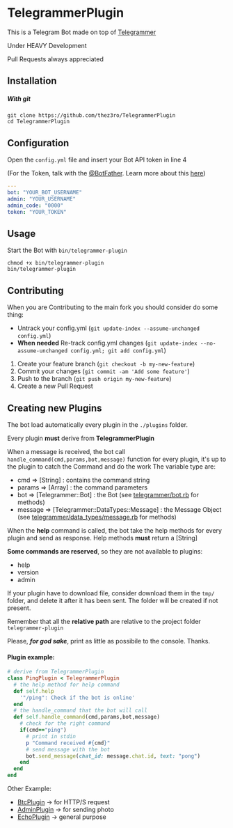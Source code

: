 # TelegrammerPlugin
This is a Telegram Bot made on top of [Telegrammer](https://github.com/mayoral/telegrammer)

Under HEAVY Development

Pull Requests always appreciated

## Installation
##### With git
```
git clone https://github.com/thez3ro/TelegrammerPlugin
cd TelegrammerPlugin
```

## Configuration
Open the `config.yml` file and insert your Bot API token in line 4

(For the Token, talk with the [@BotFather](https://telegram.me/botfather).
Learn more about this [here](https://core.telegram.org/bots))
```yaml
---
bot: "YOUR_BOT_USERNAME"
admin: "YOUR_USERNAME"
admin_code: "0000"
token: "YOUR_TOKEN"
```

## Usage
Start the Bot with `bin/telegrammer-plugin`

```
chmod +x bin/telegrammer-plugin
bin/telegrammer-plugin
```

## Contributing

When you are Contributing to the main fork you should consider do some thing:
* Untrack your config.yml (`git update-index --assume-unchanged config.yml`)
* **When needed** Re-track config.yml changes (`git update-index --no-assume-unchanged config.yml; git add config.yml`)


1. Create your feature branch (`git checkout -b my-new-feature`)
2. Commit your changes (`git commit -am 'Add some feature'`)
3. Push to the branch (`git push origin my-new-feature`)
4. Create a new Pull Request

## Creating new Plugins
The bot load automatically every plugin in the `./plugins` folder.

Every plugin **must** derive from **TelegrammerPlugin**

When a message is received, the bot call `handle_command(cmd,params,bot,message)` function for every plugin, it's up to the plugin to catch the Command
and do the work
The variable type are:

* cmd => [String] : contains the command string
* params => [Array] : the command parameters
* bot => [Telegrammer::Bot] : the Bot (see [telegrammer/bot.rb](https://github.com/mayoral/telegrammer/blob/master/lib/telegrammer/bot.rb) for methods)
* message => [Telegrammer::DataTypes::Message] : the Message Object (see [telegrammer/data_types/message.rb](https://github.com/mayoral/telegrammer/blob/master/lib/telegrammer/data_types/message.rb) for methods)

When the **help** command is called, the bot take the help methods for every plugin and send as response.
Help methods **must** return a [String]

**Some commands are reserved**, so they are not available to plugins:
* help
* version
* admin

If your plugin have to download file, consider download them in the `tmp/` folder,
and delete it after it has been sent.
The folder will be created if not present.

Remember that all the **relative path** are relative to the project folder `telegrammer-plugin`

Please, ***for god sake***, print as little as possibile to the console. Thanks.


#### Plugin example:
```ruby
# derive from TelegrammerPlugin
class PingPlugin < TelegrammerPlugin
  # the help method for help command
  def self.help
    '"/ping": Check if the bot is online'
  end
  # the handle_command that the bot will call
  def self.handle_command(cmd,params,bot,message)
    # check for the right command
    if(cmd=="ping")
      # print in stdin
      p "Command received #{cmd}"
      # send message with the bot
      bot.send_message(chat_id: message.chat.id, text: "pong")
    end
  end
end
```

Other Example:

* [BtcPlugin](https://github.com/TheZ3ro/TelegrammerPlugin/blob/master/plugins/btc.rb) -> for HTTP/S request
* [AdminPlugin](https://github.com/TheZ3ro/TelegrammerPlugin/blob/master/plugins/admin.rb) -> for sending photo
* [EchoPlugin](https://github.com/TheZ3ro/TelegrammerPlugin/blob/master/plugins/echo.rb) -> general purpose
